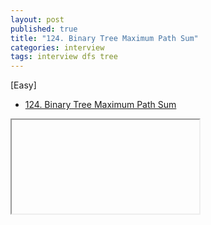 ```yaml
---
layout: post
published: true
title: "124. Binary Tree Maximum Path Sum"
categories: interview
tags: interview dfs tree
---
```


[Easy]

- [124. Binary Tree Maximum Path Sum](https://leetcode.com/problems/binary-tree-maximum-path-sum/)

<iframe srcdoc='<script differ src="https://gist.github.com/yeopoong/70f16fa9e221e1203af76af7672a893a.js"></script>'></iframe>
